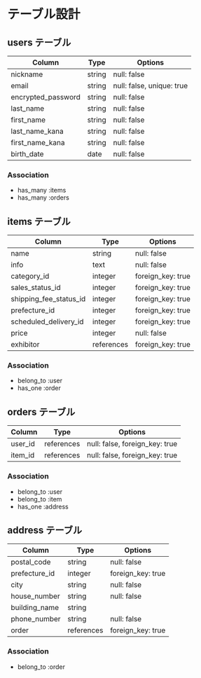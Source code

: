 # テーブル設計

## users テーブル

| Column                          | Type   | Options                   |
| ------------------------------- | ------ | ------------------------- |
| nickname                        | string | null: false               |
| email                           | string | null: false, unique: true |
| encrypted_password              | string | null: false               |
| last_name                       | string | null: false               |
| first_name                      | string | null: false               |
| last_name_kana                  | string | null: false               |
| first_name_kana                 | string | null: false               |
| birth_date                      | date   | null: false               |

### Association

- has_many :items
- has_many :orders

## items テーブル

| Column                 | Type       | Options           |
| ---------------------- | ---------- | ----------------- |
| name                   | string     | null: false       |
| info                   | text       | null: false       |
| category_id            | integer    | foreign_key: true |
| sales_status_id        | integer    | foreign_key: true |
| shipping_fee_status_id | integer    | foreign_key: true |
| prefecture_id          | integer    | foreign_key: true |
| scheduled_delivery_id  | integer    | foreign_key: true |
| price                  | integer    | null: false       |
| exhibitor              | references | foreign_key: true |

### Association

- belong_to :user
- has_one :order

## orders テーブル

| Column                | Type       | Options                        |
| --------------------- | ---------- | ------------------------------ |
| user_id               | references | null: false, foreign_key: true |
| item_id               | references | null: false, foreign_key: true |

### Association

- belong_to :user
- belong_to :item
- has_one :address

## address テーブル

| Column                | Type       | Options           |
| --------------------- | ---------- | ----------------- |
| postal_code           | string     | null: false       |
| prefecture_id         | integer    | foreign_key: true |
| city                  | string     | null: false       |
| house_number          | string     | null: false       |
| building_name         | string     |                   |
| phone_number          | string     | null: false       |
| order                 | references | foreign_key: true |
### Association

- belong_to :order
